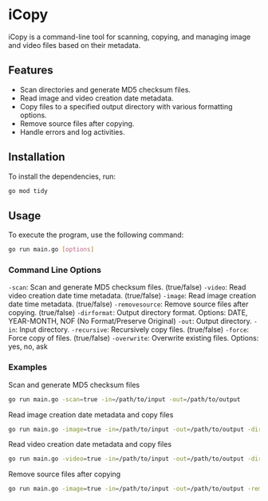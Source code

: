 # iCopy

iCopy is a command-line tool for scanning, copying, and managing image and video files based on their metadata.

## Features

- Scan directories and generate MD5 checksum files.
- Read image and video creation date metadata.
- Copy files to a specified output directory with various formatting options.
- Remove source files after copying.
- Handle errors and log activities.

## Installation

To install the dependencies, run:

```sh
go mod tidy
```

## Usage
To execute the program, use the following command:

```sh
go run main.go [options]
```

### Command Line Options
`-scan`: Scan and generate MD5 checksum files. (true/false)
`-video`: Read video creation date time metadata. (true/false)
`-image`: Read image creation date time metadata. (true/false)
`-removesource`: Remove source files after copying. (true/false)
`-dirformat`: Output directory format. Options: DATE, YEAR-MONTH, NOF (No Format/Preserve Original)
`-out`: Output directory.
`-in`: Input directory.
`-recursive`: Recursively copy files. (true/false)
`-force`: Force copy of files. (true/false)
`-overwrite`: Overwrite existing files. Options: yes, no, ask

### Examples
Scan and generate MD5 checksum files

```sh
go run main.go -scan=true -in=/path/to/input -out=/path/to/output
```

Read image creation date metadata and copy files

```sh
go run main.go -image=true -in=/path/to/input -out=/path/to/output -dirformat=YEAR-MONTH
```

Read video creation date metadata and copy files

```sh
go run main.go -video=true -in=/path/to/input -out=/path/to/output -dirformat=DATE
```

Remove source files after copying

```sh
go run main.go -image=true -in=/path/to/input -out=/path/to/output -removesource=true
```
